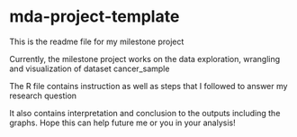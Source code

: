# mda-project-template


This is the readme file for my milestone project

Currently, the milestone project works on the data exploration, wrangling and visualization of dataset cancer_sample

The R file contains instruction as well as steps that I followed to answer my research question

It also contains interpretation and conclusion to the outputs including the graphs. Hope this can help future me or you in your analysis!
